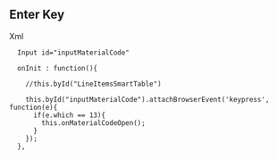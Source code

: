 ## Enter Key 

  Xml
  
      Input id="inputMaterialCode" 
        
      onInit : function(){

        //this.byId("LineItemsSmartTable")

        this.byId("inputMaterialCode").attachBrowserEvent('keypress', function(e){
          if(e.which == 13){
            this.onMaterialCodeOpen();
          }
        });
      },
